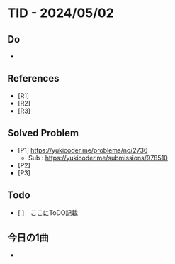 # TID - 2024/05/02
<!--
## Learnings
- 
- 
-->


## Do
- 


<!--
## Reflections & Insights
- 
- 
-->

<!--
## Plans for Tomorrow
- 
- 
-->

## References
- [R1] 
- [R2] 
- [R3] 

## Solved Problem
- [P1] https://yukicoder.me/problems/no/2736
  - Sub : https://yukicoder.me/submissions/978510 
- [P2] 
- [P3] 


## Todo
- [ ]　ここにToDO記載

## 今日の1曲
- 
